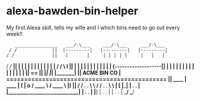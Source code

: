 # alexa-bawden-bin-helper


My first Alexa skill, tells my wife and I which bins need to go out every week!!



       ________________   ___/-\___     ___/-\___     ___/-\___
     / /             ||  |---------|   |---------|   |---------|
    / /              ||   |       |     | | | | |     |   |   |
   / /             __||   |       |     | | | | |     | | | | |
  / /   \\        I  ||   |       |     | | | | |     | | | | |
 (-------------------||   | | | | |     | | | | |     | | | | |
 ||               == ||   |_______|     |_______|     |_______|
 ||   ACME BIN CO    | =============================================
 ||          ____    |                                ____      |
( | o      / ____ \                                 / ____ \    |)
 ||      / / . . \ \                              / / . . \ \   |
[ |_____| | .   . | |____________________________| | .   . | |__]
          | .   . |                                | .   . |
           \_____/                                  \_____/
